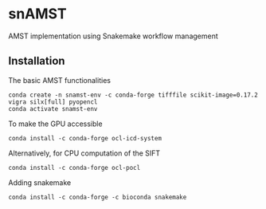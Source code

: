# snAMST
AMST implementation using Snakemake workflow management

## Installation

The basic AMST functionalities 

    conda create -n snamst-env -c conda-forge tifffile scikit-image=0.17.2 vigra silx[full] pyopencl
    conda activate snamst-env

To make the GPU accessible

    conda install -c conda-forge ocl-icd-system

Alternatively, for CPU computation of the SIFT

    conda install -c conda-forge ocl-pocl

Adding snakemake

    conda install -c conda-forge -c bioconda snakemake